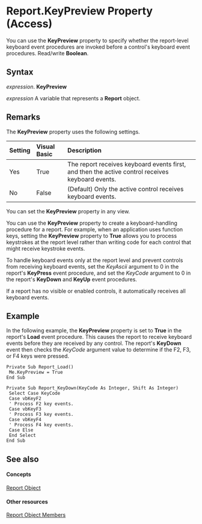 
# Report.KeyPreview Property (Access)

You can use the  **KeyPreview** property to specify whether the report-level keyboard event procedures are invoked before a control's keyboard event procedures. Read/write **Boolean**.


## Syntax

 _expression_. **KeyPreview**

 _expression_ A variable that represents a **Report** object.


## Remarks

The  **KeyPreview** property uses the following settings.



|**Setting**|**Visual Basic**|**Description**|
|:-----|:-----|:-----|
|Yes|True|The report receives keyboard events first, and then the active control receives keyboard events. |
|No|False| (Default) Only the active control receives keyboard events.|
You can set the  **KeyPreview** property in any view.

You can use the  **KeyPreview** property to create a keyboard-handling procedure for a report. For example, when an application uses function keys, setting the **KeyPreview** property to **True** allows you to process keystrokes at the report level rather than writing code for each control that might receive keystroke events.

To handle keyboard events only at the report level and prevent controls from receiving keyboard events, set the  _KeyAscii_ argument to 0 in the report's **KeyPress** event procedure, and set the _KeyCode_ argument to 0 in the report's **KeyDown** and **KeyUp** event procedures.

If a report has no visible or enabled controls, it automatically receives all keyboard events.


## Example

In the following example, the  **KeyPreview** property is set to **True** in the report's **Load** event procedure. This causes the report to receive keyboard events before they are received by any control. The report's **KeyDown** event then checks the _KeyCode_ argument value to determine if the F2, F3, or F4 keys were pressed.


```
Private Sub Report_Load() 
 Me.KeyPreview = True 
End Sub 
 
Private Sub Report_KeyDown(KeyCode As Integer, Shift As Integer) 
 Select Case KeyCode 
 Case vbKeyF2 
 ' Process F2 key events. 
 Case vbKeyF3 
 ' Process F3 key events. 
 Case vbKeyF4 
 ' Process F4 key events. 
 Case Else 
 End Select 
End Sub 

```


## See also


#### Concepts


[Report Object](6f77c1b4-a9ce-7caa-204c-fe0755c6f9df.md)
#### Other resources


[Report Object Members](73370a33-1ca0-da4d-9e36-88011bc2b93e.md)